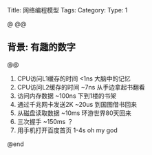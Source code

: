 Title: 网络编程模型
Tags: 
Category: 
Type: 1

@
@@
## 背景: 有趣的数字

@@

1. CPU访问L1缓存的时间 <1ns    大脑中的记忆
2. CPU访问L2缓存的时间 ~7ns    从手边拿起书翻看
3. 访问内存数据        ~100ns  下到1楼的书架
4. 通过千兆网卡发送2K   ~20us   到国图借书回来
5. 从磁盘读取数据      ~10ms   环游世界80天回来
6. 三次握手           ~150ms   ？
7. 用手机打开百度首页   1-4s    oh my god

@end